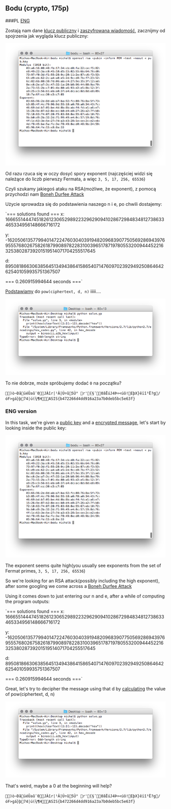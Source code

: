 ## Bodu (crypto, 175p)

###PL
[ENG](#eng-version)

Zostają nam dane [klucz publiczny](pub.key) i [zaszyfrowana wiadomość](flag.enc), zacznijmy od spojrzenia jak wygląda klucz publiczny:

![alt text](pubkey.png)

Od razu rzuca się w oczy dosyć spory exponent (najczęściej widzi się należące do liczb pierwszy Fermata, a więc `3, 5, 17, 256, 65536`)

Czyli szukamy jakiegoś ataku na RSA(możliwe, że exponent), z pomocą przychodzi nam [Boneh Durfee Attack](https://github.com/mimoo/RSA-and-LLL-attacks/blob/master/boneh_durfee.sage)

Użycie sprowadza się do podstawienia naszego n i e, po chwili dostajemy:

`=== solutions found ===
x: 166655144474518261230652989223296290941028672984834812738633465334956148666716172

y: -1620506135779940147224760304039194820968390775056928694397695557680267582618799089782283100396517871978055320094445221632538028739201519514071704255517645

d: 89508186630638564513494386415865407147609702392949250864642625401059935751367507

=== 0.260915994644 seconds ===`

[Podstawiamy](solve.py) do `pow(ciphertext, d, n)` iiiii....

![alt text](odd.png)

To nie dobrze, może spróbujemy dodać `0` na początku?

`)ò~ÐãüéÛaû¨0JÀîr|¹Â|Ú÷û5Ù° r'{§¯0âËúJ4Þ¤<úô!EþX}êïî³Ë?g/óF>gá}þ74|ú(¾¶HASIS{b472266d4dd916a23a7b0deb5bc5e63f}`

### ENG version

In this task, we're given a [public key](pub.key) and a [encrypted message](flag.enc), let's start by looking inside the public key:

![alt text](pubkey.png)

The exponent seems quite high(you usually see exponents from the set of Fermat primes, `3, 5, 17, 256, 65536`)

So we're looking for an RSA attack(possibly including the high exponent), after some googling we come across a [Boneh Durfee Attack](https://github.com/mimoo/RSA-and-LLL-attacks/blob/master/boneh_durfee.sage)

Using it comes down to just entering our n and e, after a while of computing the program outputs:

`=== solutions found ===
x: 166655144474518261230652989223296290941028672984834812738633465334956148666716172

y: -1620506135779940147224760304039194820968390775056928694397695557680267582618799089782283100396517871978055320094445221632538028739201519514071704255517645

d: 89508186630638564513494386415865407147609702392949250864642625401059935751367507

=== 0.260915994644 seconds ===`

Great, let's try to decipher the message using that d by [calculating](solve.py) the value of pow(ciphertext, d, n)

![alt text](odd.png)

That's weird, maybe a 0 at the beginning will help?

`)ò~ÐãüéÛaû¨0JÀîr|¹Â|Ú÷û5Ù° r'{§¯0âËúJ4Þ¤<úô!EþX}êïî³Ë?g/óF>gá}þ74|ú(¾¶HASIS{b472266d4dd916a23a7b0deb5bc5e63f}`
